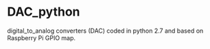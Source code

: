 # DAC_python
digital_to_analog converters (DAC) coded in python 2.7 and based on Raspberry Pi GPIO map.
